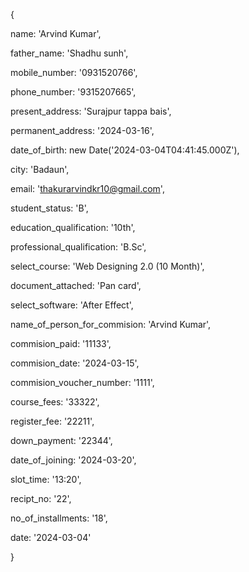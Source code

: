 {

  name: 'Arvind Kumar',

  father_name: 'Shadhu sunh',

  mobile_number: '0931520766',

  phone_number: '9315207665',

  present_address: 'Surajpur tappa bais',

  permanent_address: '2024-03-16',

  date_of_birth: new Date('2024-03-04T04:41:45.000Z'),

  city: 'Badaun',

  email: 'thakurarvindkr10@gmail.com',

  student_status: 'B',

  education_qualification: '10th',

  professional_qualification: 'B.Sc',

  select_course: 'Web Designing 2.0 (10 Month)',

  document_attached: 'Pan card',

  select_software: 'After Effect',

  name_of_person_for_commision: 'Arvind Kumar',

  commision_paid: '11133',

  commision_date: '2024-03-15',

  commision_voucher_number: '1111',

  course_fees: '33322',

  register_fee: '22211',

  down_payment: '22344',

  date_of_joining: '2024-03-20',

  slot_time: '13:20',

  recipt_no: '22',

  no_of_installments: '18',

  date: '2024-03-04'

}